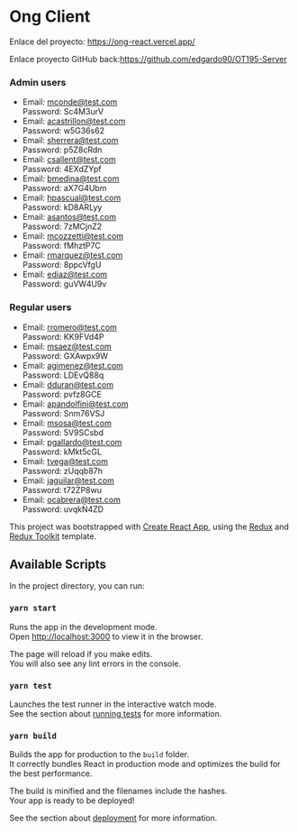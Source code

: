 # Ong Client

Enlace del proyecto: https://ong-react.vercel.app/

Enlace proyecto GitHub back:https://github.com/edgardo90/OT195-Server
### Admin users

- Email: mconde@test.com\
  Password: Sc4M3urV
- Email: acastrillon@test.com\
  Password: w5G36s62
- Email: sherrera@test.com\
  Password: p5Z8cRdn
- Email: csallent@test.com\
  Password: 4EXdZYpf
- Email: bmedina@test.com\
  Password: aX7G4Ubm
- Email: hpascual@test.com\
  Password: kD8ARLyy
- Email: asantos@test.com\
  Password: 7zMCjnZ2
- Email: mcozzetti@test.com\
  Password: fMhztP7C
- Email: rmarquez@test.com\
  Password: 8ppcVfgU
- Email: ediaz@test.com\
  Password: guVW4U9v

### Regular users

- Email: rromero@test.com\
  Password: KK9FVd4P
- Email: msaez@test.com\
  Password: GXAwpx9W
- Email: agimenez@test.com\
  Password: LDEvQ88q
- Email: dduran@test.com\
  Password: pvfz8GCE
- Email: apandolfini@test.com\
  Password: Snm76VSJ
- Email: msosa@test.com\
  Password: 5V9SCsbd
- Email: pgallardo@test.com\
  Password: kMkt5cGL
- Email: tvega@test.com\
  Password: zUqqb87h
- Email: jaguilar@test.com\
  Password: t72ZP8wu
- Email: ocabrera@test.com\
  Password: uvqkN4ZD

This project was bootstrapped with [Create React App](https://github.com/facebook/create-react-app), using the [Redux](https://redux.js.org/) and [Redux Toolkit](https://redux-toolkit.js.org/) template.

## Available Scripts

In the project directory, you can run:

### `yarn start`

Runs the app in the development mode.<br />
Open [http://localhost:3000](http://localhost:3000) to view it in the browser.

The page will reload if you make edits.<br />
You will also see any lint errors in the console.

### `yarn test`

Launches the test runner in the interactive watch mode.<br />
See the section about [running tests](https://facebook.github.io/create-react-app/docs/running-tests) for more information.

### `yarn build`

Builds the app for production to the `build` folder.<br />
It correctly bundles React in production mode and optimizes the build for the best performance.

The build is minified and the filenames include the hashes.<br />
Your app is ready to be deployed!

See the section about [deployment](https://facebook.github.io/create-react-app/docs/deployment) for more information.
